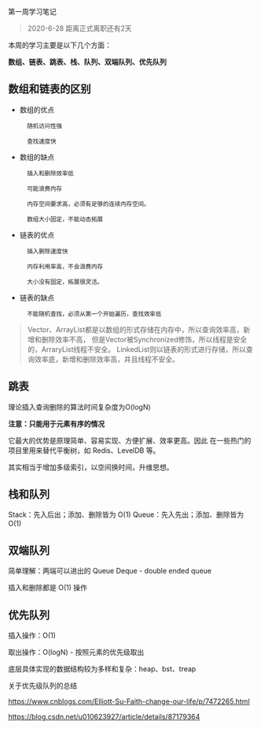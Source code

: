 第一周学习笔记
> 2020-6-28 距离正式离职还有2天

本周的学习主要是以下几个方面：

**数组、链表、跳表、栈、队列、双端队列、优先队列**

## 数组和链表的区别
- 数组的优点

        随机访问性强

        查找速度快

- 数组的缺点

        插入和删除效率低

        可能浪费内存

        内存空间要求高，必须有足够的连续内存空间。

        数组大小固定，不能动态拓展

- 链表的优点

        插入删除速度快

        内存利用率高，不会浪费内存

        大小没有固定，拓展很灵活。

- 链表的缺点

        不能随机查找，必须从第一个开始遍历，查找效率低
 
> Vector、ArrayList都是以数组的形式存储在内存中，所以查询效率高，新增和删除效率不高，
> 但是Vector被Synchronized修饰，所以线程是安全的，ArraryList线程不安全。
> LinkedList则以链表的形式进行存储，所以查询效率底，新增和删除效率高，并且线程不安全。

## 跳表
理论插入查询删除的算法时间复杂度为O(logN)

**注意：只能用于元素有序的情况**

它最大的优势是原理简单、容易实现、方便扩展、效率更高。因此
在一些热门的项目里用来替代平衡树，如 Redis、LevelDB 等。

其实相当于增加多级索引，以空间换时间，升维思想。

## 栈和队列

Stack：先入后出；添加、删除皆为 O(1)
Queue：先入先出；添加、删除皆为 O(1)

## 双端队列

简单理解：两端可以进出的 Queue
Deque - double ended queue

插入和删除都是 O(1) 操作

## 优先队列

插入操作：O(1)

取出操作：O(logN) - 按照元素的优先级取出

底层具体实现的数据结构较为多样和复杂：heap、bst、treap

关于优先级队列的总结

https://www.cnblogs.com/Elliott-Su-Faith-change-our-life/p/7472265.html

https://blog.csdn.net/u010623927/article/details/87179364